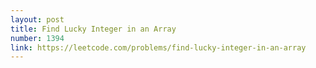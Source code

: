 ```yaml
---
layout: post
title: Find Lucky Integer in an Array
number: 1394
link: https://leetcode.com/problems/find-lucky-integer-in-an-array
---
```

